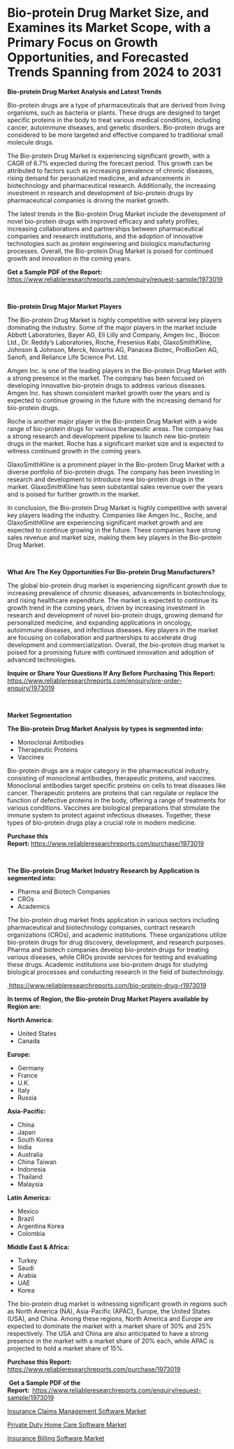<p><h1>Bio-protein Drug Market Size, and Examines its Market Scope, with a Primary Focus on Growth Opportunities, and Forecasted Trends Spanning from 2024 to 2031</h1></p><p><strong>Bio-protein Drug Market Analysis and Latest Trends</strong></p>
<p><p>Bio-protein drugs are a type of pharmaceuticals that are derived from living organisms, such as bacteria or plants. These drugs are designed to target specific proteins in the body to treat various medical conditions, including cancer, autoimmune diseases, and genetic disorders. Bio-protein drugs are considered to be more targeted and effective compared to traditional small molecule drugs.</p><p>The Bio-protein Drug Market is experiencing significant growth, with a CAGR of 6.7% expected during the forecast period. This growth can be attributed to factors such as increasing prevalence of chronic diseases, rising demand for personalized medicine, and advancements in biotechnology and pharmaceutical research. Additionally, the increasing investment in research and development of bio-protein drugs by pharmaceutical companies is driving the market growth.</p><p>The latest trends in the Bio-protein Drug Market include the development of novel bio-protein drugs with improved efficacy and safety profiles, increasing collaborations and partnerships between pharmaceutical companies and research institutions, and the adoption of innovative technologies such as protein engineering and biologics manufacturing processes. Overall, the Bio-protein Drug Market is poised for continued growth and innovation in the coming years.</p></p>
<p><strong>Get a Sample PDF of the Report:&nbsp;</strong> <a href="https://www.reliableresearchreports.com/enquiry/request-sample/1973019">https://www.reliableresearchreports.com/enquiry/request-sample/1973019</a></p>
<p>&nbsp;</p>
<p><strong>Bio-protein Drug Major Market Players</strong></p>
<p><p>The Bio-protein Drug Market is highly competitive with several key players dominating the industry. Some of the major players in the market include Abbott Laboratories, Bayer AG, Eli Lilly and Company, Amgen Inc., Biocon Ltd., Dr. Reddy’s Laboratories, Roche, Fresenius Kabi, GlaxoSmithKline, Johnson & Johnson, Merck, Novartis AG, Panacea Biotec, ProBioGen AG, Sanofi, and Reliance Life Science Pvt. Ltd.</p><p>Amgen Inc. is one of the leading players in the Bio-protein Drug Market with a strong presence in the market. The company has been focused on developing innovative bio-protein drugs to address various diseases. Amgen Inc. has shown consistent market growth over the years and is expected to continue growing in the future with the increasing demand for bio-protein drugs.</p><p>Roche is another major player in the Bio-protein Drug Market with a wide range of bio-protein drugs for various therapeutic areas. The company has a strong research and development pipeline to launch new bio-protein drugs in the market. Roche has a significant market size and is expected to witness continued growth in the coming years.</p><p>GlaxoSmithKline is a prominent player in the Bio-protein Drug Market with a diverse portfolio of bio-protein drugs. The company has been investing in research and development to introduce new bio-protein drugs in the market. GlaxoSmithKline has seen substantial sales revenue over the years and is poised for further growth in the market.</p><p>In conclusion, the Bio-protein Drug Market is highly competitive with several key players leading the industry. Companies like Amgen Inc., Roche, and GlaxoSmithKline are experiencing significant market growth and are expected to continue growing in the future. These companies have strong sales revenue and market size, making them key players in the Bio-protein Drug Market.</p></p>
<p>&nbsp;</p>
<p><strong>What Are The Key Opportunities For Bio-protein Drug Manufacturers?</strong></p>
<p><p>The global bio-protein drug market is experiencing significant growth due to increasing prevalence of chronic diseases, advancements in biotechnology, and rising healthcare expenditure. The market is expected to continue its growth trend in the coming years, driven by increasing investment in research and development of novel bio-protein drugs, growing demand for personalized medicine, and expanding applications in oncology, autoimmune diseases, and infectious diseases. Key players in the market are focusing on collaboration and partnerships to accelerate drug development and commercialization. Overall, the bio-protein drug market is poised for a promising future with continued innovation and adoption of advanced technologies.</p></p>
<p><strong>Inquire or Share Your Questions If Any Before Purchasing This Report:</strong> <a href="https://www.reliableresearchreports.com/enquiry/pre-order-enquiry/1973019">https://www.reliableresearchreports.com/enquiry/pre-order-enquiry/1973019</a></p>
<p>&nbsp;</p>
<p><strong>Market Segmentation</strong></p>
<p><strong>The Bio-protein Drug Market Analysis by types is segmented into:</strong></p>
<p><ul><li>Monoclonal Antibodies</li><li>Therapeutic Proteins</li><li>Vaccines</li></ul></p>
<p><p>Bio-protein drugs are a major category in the pharmaceutical industry, consisting of monoclonal antibodies, therapeutic proteins, and vaccines. Monoclonal antibodies target specific proteins on cells to treat diseases like cancer. Therapeutic proteins are proteins that can regulate or replace the function of defective proteins in the body, offering a range of treatments for various conditions. Vaccines are biological preparations that stimulate the immune system to protect against infectious diseases. Together, these types of bio-protein drugs play a crucial role in modern medicine.</p></p>
<p><strong>Purchase this Report:&nbsp;</strong><a href="https://www.reliableresearchreports.com/purchase/1973019">https://www.reliableresearchreports.com/purchase/1973019</a></p>
<p>&nbsp;</p>
<p><strong>The Bio-protein Drug Market Industry Research by Application is segmented into:</strong></p>
<p><ul><li>Pharma and Biotech Companies</li><li>CROs</li><li>Academics</li></ul></p>
<p><p>The bio-protein drug market finds application in various sectors including pharmaceutical and biotechnology companies, contract research organizations (CROs), and academic institutions. These organizations utilize bio-protein drugs for drug discovery, development, and research purposes. Pharma and biotech companies develop bio-protein drugs for treating various diseases, while CROs provide services for testing and evaluating these drugs. Academic institutions use bio-protein drugs for studying biological processes and conducting research in the field of biotechnology.</p></p>
<p><a href="https://www.reliableresearchreports.com/bio-protein-drug-r1973019">&nbsp;https://www.reliableresearchreports.com/bio-protein-drug-r1973019</a></p>
<p><strong>In terms of Region, the Bio-protein Drug Market Players available by Region are:</strong></p>
<p>
    <p> <strong> North America: </strong>
        <ul>
            <li>United States</li>
            <li>Canada</li>
        </ul>
        </p> 
    <p> <strong> Europe: </strong>
        <ul>
            <li>Germany</li>
            <li>France</li>
            <li>U.K.</li>
            <li>Italy</li>
            <li>Russia</li>
        </ul>
        </p> 
    <p> <strong> Asia-Pacific: </strong>
        <ul>
            <li>China</li>
            <li>Japan</li>
            <li>South Korea</li>
            <li>India</li>
            <li>Australia</li>
            <li>China Taiwan</li>
            <li>Indonesia</li>
            <li>Thailand</li>
            <li>Malaysia</li>
        </ul>
        </p> 
    <p> <strong> Latin America: </strong>
        <ul>
            <li>Mexico</li>
            <li>Brazil</li>
            <li>Argentina Korea</li>
            <li>Colombia</li>
        </ul>
        </p> 
    <p> <strong> Middle East & Africa: </strong>
        <ul>
            <li>Turkey</li>
            <li>Saudi</li>
            <li>Arabia</li>
            <li>UAE</li>
            <li>Korea</li>
        </ul>
    </p>
    </p>
<p><p>The bio-protein drug market is witnessing significant growth in regions such as North America (NA), Asia-Pacific (APAC), Europe, the United States (USA), and China. Among these regions, North America and Europe are expected to dominate the market with a market share of 30% and 25% respectively. The USA and China are also anticipated to have a strong presence in the market with a market share of 20% each, while APAC is projected to hold a market share of 15%.</p></p>
<p><strong>Purchase this Report: </strong><a href="https://www.reliableresearchreports.com/purchase/1973019">https://www.reliableresearchreports.com/purchase/1973019</a></p>
<p>&nbsp;<strong>Get a Sample PDF of the Report:&nbsp;&nbsp;</strong><a href="https://www.reliableresearchreports.com/enquiry/request-sample/1973019">https://www.reliableresearchreports.com/enquiry/request-sample/1973019</a></p>
<p><strong></strong></p>
<p><p><a href="https://github.com/marloy8/Market-Research-Report-List-5/blob/main/insurance-claims-management-software-market.md">Insurance Claims Management Software Market</a></p><p><a href="https://github.com/RyleeBauch2023/Market-Research-Report-List-2/blob/main/private-duty-home-care-software-market.md">Private Duty Home Care Software Market</a></p><p><a href="https://github.com/jodemen/Market-Research-Report-List-3/blob/main/insurance-billing-software-market.md">Insurance Billing Software Market</a></p></p>